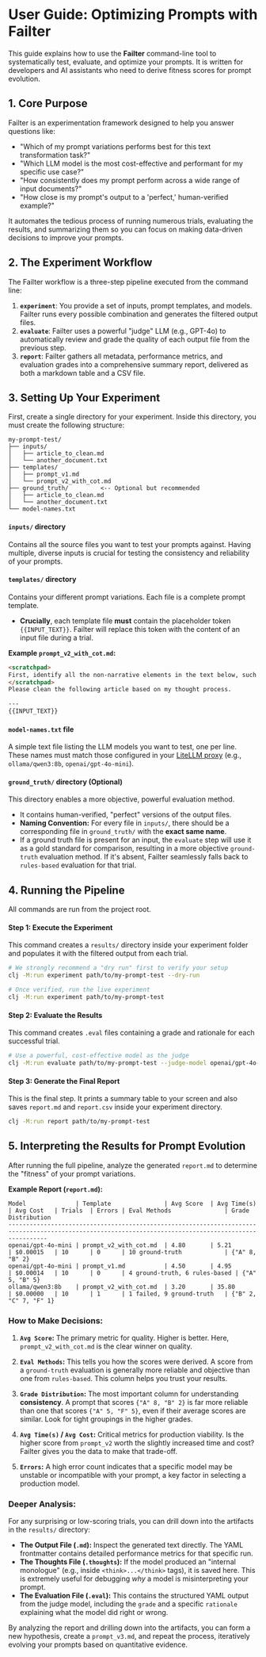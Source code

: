 # **User Guide: Optimizing Prompts with Failter**

This guide explains how to use the **Failter** command-line tool to systematically test, evaluate, and optimize your prompts. It is written for developers and AI assistants who need to derive fitness scores for prompt evolution.

## 1. Core Purpose

Failter is an experimentation framework designed to help you answer questions like:

*   "Which of my prompt variations performs best for this text transformation task?"
*   "Which LLM model is the most cost-effective and performant for my specific use case?"
*   "How consistently does my prompt perform across a wide range of input documents?"
*   "How close is my prompt's output to a 'perfect,' human-verified example?"

It automates the tedious process of running numerous trials, evaluating the results, and summarizing them so you can focus on making data-driven decisions to improve your prompts.

## 2. The Experiment Workflow

The Failter workflow is a three-step pipeline executed from the command line:

1.  **`experiment`**: You provide a set of inputs, prompt templates, and models. Failter runs every possible combination and generates the filtered output files.
2.  **`evaluate`**: Failter uses a powerful "judge" LLM (e.g., GPT-4o) to automatically review and grade the quality of each output file from the previous step.
3.  **`report`**: Failter gathers all metadata, performance metrics, and evaluation grades into a comprehensive summary report, delivered as both a markdown table and a CSV file.

## 3. Setting Up Your Experiment

First, create a single directory for your experiment. Inside this directory, you must create the following structure:

```
my-prompt-test/
├── inputs/
│   ├── article_to_clean.md
│   └── another_document.txt
├── templates/
│   ├── prompt_v1.md
│   └── prompt_v2_with_cot.md
├── ground_truth/         <-- Optional but recommended
│   ├── article_to_clean.md
│   └── another_document.txt
└── model-names.txt
```

#### `inputs/` directory
Contains all the source files you want to test your prompts against. Having multiple, diverse inputs is crucial for testing the consistency and reliability of your prompts.

#### `templates/` directory
Contains your different prompt variations. Each file is a complete prompt template.
*   **Crucially**, each template file **must** contain the placeholder token `{{INPUT_TEXT}}`. Failter will replace this token with the content of an input file during a trial.

**Example `prompt_v2_with_cot.md`:**
```markdown
<scratchpad>
First, identify all the non-narrative elements in the text below, such as subscription links, embedded post previews, and image captions. Second, rewrite the text preserving only the core narrative content with clean paragraph breaks.
</scratchpad>
Please clean the following article based on my thought process.

---
{{INPUT_TEXT}}
```

#### `model-names.txt` file
A simple text file listing the LLM models you want to test, one per line. These names must match those configured in your [LiteLLM proxy](https://github.com/BerriAI/litellm) (e.g., `ollama/qwen3:8b`, `openai/gpt-4o-mini`).

#### `ground_truth/` directory (Optional)
This directory enables a more objective, powerful evaluation method.
*   It contains human-verified, "perfect" versions of the output files.
*   **Naming Convention:** For every file in `inputs/`, there should be a corresponding file in `ground_truth/` with the **exact same name**.
*   If a ground truth file is present for an input, the `evaluate` step will use it as a gold standard for comparison, resulting in a more objective `ground-truth` evaluation method. If it's absent, Failter seamlessly falls back to `rules-based` evaluation for that trial.

## 4. Running the Pipeline

All commands are run from the project root.

#### Step 1: Execute the Experiment
This command creates a `results/` directory inside your experiment folder and populates it with the filtered output from each trial.

```bash
# We strongly recommend a "dry run" first to verify your setup
clj -M:run experiment path/to/my-prompt-test --dry-run

# Once verified, run the live experiment
clj -M:run experiment path/to/my-prompt-test
```

#### Step 2: Evaluate the Results
This command creates `.eval` files containing a grade and rationale for each successful trial.

```bash
# Use a powerful, cost-effective model as the judge
clj -M:run evaluate path/to/my-prompt-test --judge-model openai/gpt-4o-mini
```

#### Step 3: Generate the Final Report
This is the final step. It prints a summary table to your screen and also saves `report.md` and `report.csv` inside your experiment directory.

```bash
clj -M:run report path/to/my-prompt-test
```

## 5. Interpreting the Results for Prompt Evolution

After running the full pipeline, analyze the generated `report.md` to determine the "fitness" of your prompt variations.

**Example Report (`report.md`):**
```
Model              | Template               | Avg Score  | Avg Time(s) | Avg Cost   | Trials  | Errors | Eval Methods               | Grade Distribution
-------------------------------------------------------------------------------------------------------------------------------------------------------
openai/gpt-4o-mini | prompt_v2_with_cot.md  | 4.80       | 5.21        | $0.00015   | 10      | 0      | 10 ground-truth            | {"A" 8, "B" 2}
openai/gpt-4o-mini | prompt_v1.md           | 4.50       | 4.95        | $0.00014   | 10      | 0      | 4 ground-truth, 6 rules-based | {"A" 5, "B" 5}
ollama/qwen3:8b    | prompt_v2_with_cot.md  | 3.20       | 35.80       | $0.00000   | 10      | 1      | 1 failed, 9 ground-truth   | {"B" 2, "C" 7, "F" 1}
```

### How to Make Decisions:

1.  **`Avg Score`:** The primary metric for quality. Higher is better. Here, `prompt_v2_with_cot.md` is the clear winner on quality.

2.  **`Eval Methods`:** This tells you how the scores were derived. A score from a `ground-truth` evaluation is generally more reliable and objective than one from `rules-based`. This column helps you trust your results.

3.  **`Grade Distribution`:** The most important column for understanding **consistency**. A prompt that scores `{"A" 8, "B" 2}` is far more reliable than one that scores `{"A" 5, "F" 5}`, even if their average scores are similar. Look for tight groupings in the higher grades.

4.  **`Avg Time(s)` / `Avg Cost`:** Critical metrics for production viability. Is the higher score from `prompt_v2` worth the slightly increased time and cost? Failter gives you the data to make that trade-off.

5.  **`Errors`:** A high error count indicates that a specific model may be unstable or incompatible with your prompt, a key factor in selecting a production model.

### Deeper Analysis:

For any surprising or low-scoring trials, you can drill down into the artifacts in the `results/` directory:
*   **The Output File (`.md`):** Inspect the generated text directly. The YAML frontmatter contains detailed performance metrics for that specific run.
*   **The Thoughts File (`.thoughts`):** If the model produced an "internal monologue" (e.g., inside `<think>...</think>` tags), it is saved here. This is extremely useful for debugging *why* a model is misinterpreting your prompt.
*   **The Evaluation File (`.eval`):** This contains the structured YAML output from the judge model, including the `grade` and a specific `rationale` explaining what the model did right or wrong.

By analyzing the report and drilling down into the artifacts, you can form a new hypothesis, create a `prompt_v3.md`, and repeat the process, iteratively evolving your prompts based on quantitative evidence.
